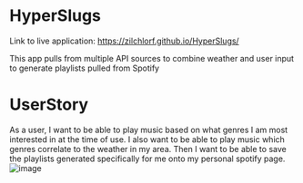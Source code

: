 # HyperSlugs  
Link to live application: https://zilchlorf.github.io/HyperSlugs/

This app pulls from multiple API sources to combine weather and user input to generate playlists pulled from Spotify

# UserStory

As a user, I want to be able to play music based on what genres I am most interested in at the time of use.
I also want to be able to play music which genres correlate to the weather in my area.
Then I want to be able to save the playlists generated specifically for me onto my personal spotify page.
![image](https://user-images.githubusercontent.com/63215148/85935788-46800400-b8a9-11ea-93ac-04bec0f0b82c.png)

